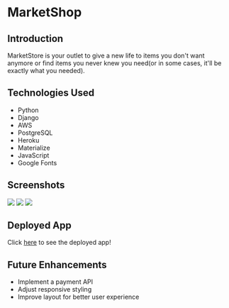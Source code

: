<h1> MarketShop</h1>


<h2> Introduction</h2>
<p> MarketStore is your outlet to give a new life to items you don't want anymore or find items you never knew you need(or in some cases, it'll be exactly what you needed).  </p>

<h2> Technologies Used </h2>
<ul>
    <li> Python</li>
    <li> Django</li>
    <li> AWS</li>
    <li> PostgreSQL</li>
    <li> Heroku</li>
    <li> Materialize</li>
    <li> JavaScript</li>
    <li> Google Fonts</li>
</ul>

<h2> Screenshots</h2>
<img src="https://i.imgur.com/bwSNOe4.png">
<img src="https://i.imgur.com/6341dUb.png">
<img src="https://i.imgur.com/FaaI8IQ.png">



<h2> Deployed App</h2>
Click <a href="https://marketshop.herokuapp.com/"> here</a> to see the deployed app!


<h2> Future Enhancements</h2>
<ul>
    <li> Implement a payment API </li>
    <li> Adjust responsive styling</li>
    <li> Improve layout for better user experience </li>
</ul>
